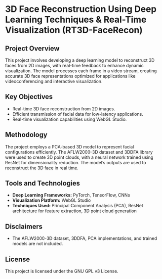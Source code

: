 # 3D Face Reconstruction Using Deep Learning Techniques & Real-Time Visualization (RT3D-FaceRecon)

## Project Overview
This project involves developing a deep learning model to reconstruct 3D faces from 2D images, with real-time feedback to enhance dynamic visualization. The model processes each frame in a video stream, creating accurate 3D face representations optimized for applications like videoconferencing and interactive visualization.

## Key Objectives
- Real-time 3D face reconstruction from 2D images.
- Efficient transmission of facial data for low-latency applications.
- Real-time visualization capabilities using WebGL Studio.

## Methodology
The project employs a PCA-based 3D model to represent facial configurations efficiently. The AFLW2000-3D dataset and 3DDFA library were used to create 3D point clouds, with a neural network trained using ResNet for dimensionality reduction. The model’s outputs are used to reconstruct the 3D face in real time.

## Tools and Technologies
- **Deep Learning Frameworks:** PyTorch, TensorFlow, CNNs
- **Visualization Platform:** WebGL Studio
- **Techniques Used:** Principal Component Analysis (PCA), ResNet architecture for feature extraction, 3D point cloud generation

## Disclaimers
- The AFLW2000-3D dataset, 3DDFA, PCA implementations, and trained models are not included.
  
## License
This project is licensed under the GNU GPL v3 License.
